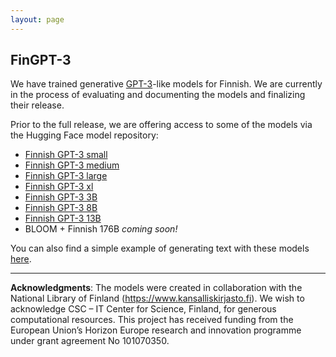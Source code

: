 ```yaml
---
layout: page
---
```


## FinGPT-3

We have trained generative [GPT-3](https://en.wikipedia.org/wiki/GPT-3)-like models for Finnish. We are currently in the process of evaluating and documenting the models and finalizing their release.

Prior to the full release, we are offering access to some of the
models via the Hugging Face model repository:

* [Finnish GPT-3 small](https://huggingface.co/TurkuNLP/gpt3-finnish-small)
* [Finnish GPT-3 medium](https://huggingface.co/TurkuNLP/gpt3-finnish-medium)
* [Finnish GPT-3 large](https://huggingface.co/TurkuNLP/gpt3-finnish-large)
* [Finnish GPT-3 xl](https://huggingface.co/TurkuNLP/gpt3-finnish-xl)
* [Finnish GPT-3 3B](https://huggingface.co/TurkuNLP/gpt3-finnish-3B)
* [Finnish GPT-3 8B](https://huggingface.co/TurkuNLP/gpt3-finnish-8B)
* [Finnish GPT-3 13B](https://huggingface.co/TurkuNLP/gpt3-finnish-13B)
* BLOOM + Finnish 176B *coming soon!*

You can also find a simple example of generating text with these models
[here](https://github.com/TurkuNLP/finngen-tools/blob/main/text_generation_example.ipynb).

---

**Acknowledgments**: The models were created in collaboration with the National Library of Finland (<https://www.kansalliskirjasto.fi>). We wish to acknowledge CSC – IT Center for Science, Finland, for generous computational resources. This project has received funding from the European Union’s Horizon Europe research and innovation programme under grant agreement No 101070350.
